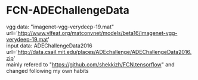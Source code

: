 # FCN-ADEChallengeData  
vgg data: "imagenet-vgg-verydeep-19.mat"  url='http://www.vlfeat.org/matconvnet/models/beta16/imagenet-vgg-verydeep-19.mat'  
input data: ADEChallengeData2016  url='http://data.csail.mit.edu/places/ADEchallenge/ADEChallengeData2016.zip'  
mainly refered to "https://github.com/shekkizh/FCN.tensorflow" and changed following my own habits
